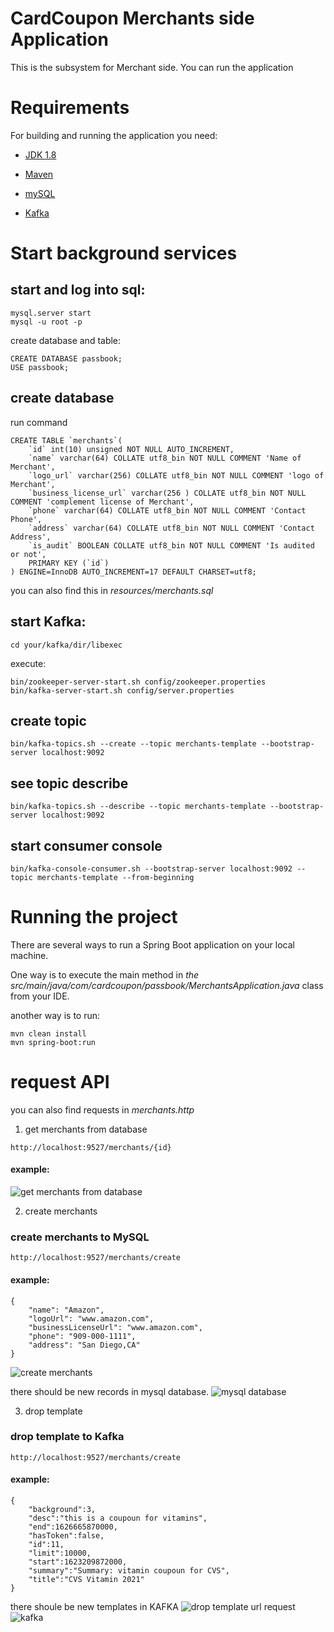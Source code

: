 # CardCoupon Merchants side Application
This is the subsystem for Merchant side.
You can run the application

# Requirements
For building and running the application you need:

- <a href="https://www.oracle.com/java/technologies/javase/javase-jdk8-downloads.html">JDK 1.8</a>

- <a href="https://maven.apache.org/">Maven</a>

- <a href="https://dev.mysql.com/downloads/installer/">mySQL</a>

- <a href="https://kafka.apache.org/downloads">Kafka</a>

# Start background services
## start and log into sql:
```
mysql.server start
mysql -u root -p
```
create database and table:
```
CREATE DATABASE passbook;
USE passbook;
```
## create database
run command
```
CREATE TABLE `merchants`(
    `id` int(10) unsigned NOT NULL AUTO_INCREMENT,
    `name` varchar(64) COLLATE utf8_bin NOT NULL COMMENT 'Name of Merchant',
    `logo_url` varchar(256) COLLATE utf8_bin NOT NULL COMMENT 'logo of Merchant',
    `business_license_url` varchar(256 ) COLLATE utf8_bin NOT NULL COMMENT 'complement license of Merchant',
    `phone` varchar(64) COLLATE utf8_bin NOT NULL COMMENT 'Contact Phone',
    `address` varchar(64) COLLATE utf8_bin NOT NULL COMMENT 'Contact Address',
    `is_audit` BOOLEAN COLLATE utf8_bin NOT NULL COMMENT 'Is audited or not',
    PRIMARY KEY (`id`)
) ENGINE=InnoDB AUTO_INCREMENT=17 DEFAULT CHARSET=utf8;
```
you can also find this in *resources/merchants.sql*

## start Kafka:
```cd your/kafka/dir/libexec```

execute:
```
bin/zookeeper-server-start.sh config/zookeeper.properties
bin/kafka-server-start.sh config/server.properties
```

## create topic
```
bin/kafka-topics.sh --create --topic merchants-template --bootstrap-server localhost:9092
```

## see topic describe
```
bin/kafka-topics.sh --describe --topic merchants-template --bootstrap-server localhost:9092
```

## start consumer console
```
bin/kafka-console-consumer.sh --bootstrap-server localhost:9092 --topic merchants-template --from-beginning
```

# Running the project
There are several ways to run a Spring Boot application on your local machine.

One way is to execute the main method in
*the src/main/java/com/cardcoupon/passbook/MerchantsApplication.java*
class from your IDE.

another way is to run:
```
mvn clean install
mvn spring-boot:run
```

# request API
you can also find requests in *merchants.http*
1. get merchants from database
```
http://localhost:9527/merchants/{id}
```
#### example:
![get merchants from database](static/img_2.png)


2. create merchants
### create merchants to MySQL
```
http://localhost:9527/merchants/create
```
#### example:
```
{
    "name": "Amazon",
    "logoUrl": "www.amazon.com",
    "businessLicenseUrl": "www.amazon.com",
    "phone": "909-000-1111",
    "address": "San Diego,CA"
}
```
![create merchants](static/img_3.png)

there should be new records in mysql database.
![mysql database](static/img_4.png)

3. drop template
### drop template to Kafka
```
http://localhost:9527/merchants/create
```
#### example:
```
{
    "background":3,
    "desc":"this is a coupoun for vitamins",
    "end":1626665870000,
    "hasToken":false,
    "id":11,
    "limit":10000,
    "start":1623209872000,
    "summary":"Summary: vitamin coupoun for CVS",
    "title":"CVS Vitamin 2021"
}
```
there shoule be new templates in KAFKA
![drop template url request](static/img_6.png)
![kafka](static/img_5.png)